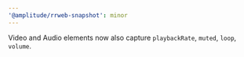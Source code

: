 ```yaml
---
'@amplitude/rrweb-snapshot': minor
---
```


Video and Audio elements now also capture `playbackRate`, `muted`, `loop`, `volume`.
